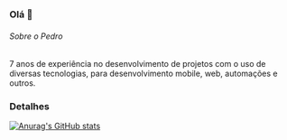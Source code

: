 ### Olá 👋


###### Sobre o Pedro
7 anos de experiência no desenvolvimento de projetos com o uso de diversas tecnologias, para desenvolvimento mobile, web, automações e outros.

### Detalhes

[![Anurag's GitHub stats](httpsgithub-readme-stats.vercel.appapiusername=yansantos0&show_icons=true&theme=dark)](httpsgithub.comanuraghazragithub-readme-stats)
